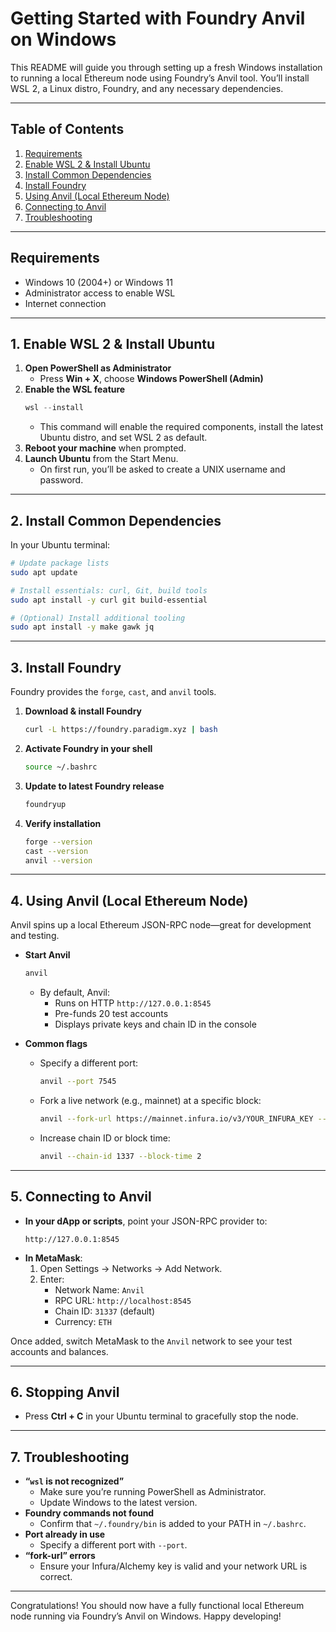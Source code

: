 # Getting Started with Foundry Anvil on Windows

This README will guide you through setting up a fresh Windows installation to running a local Ethereum node using Foundry’s Anvil tool. You’ll install WSL 2, a Linux distro, Foundry, and any necessary dependencies.

---

## Table of Contents

1. [Requirements](#requirements)  
2. [Enable WSL 2 & Install Ubuntu](#enable-wsl-2--install-ubuntu)  
3. [Install Common Dependencies](#install-common-dependencies)  
4. [Install Foundry](#install-foundry)  
5. [Using Anvil (Local Ethereum Node)](#using-anvil-local-ethereum-node)  
6. [Connecting to Anvil](#connecting-to-anvil)  
7. [Troubleshooting](#troubleshooting)  

---

## Requirements

- Windows 10 (2004+) or Windows 11  
- Administrator access to enable WSL  
- Internet connection  

---

## 1. Enable WSL 2 & Install Ubuntu

1. **Open PowerShell as Administrator**  
   - Press **Win + X**, choose **Windows PowerShell (Admin)**
2. **Enable the WSL feature**  
   ```powershell
   wsl --install
   ```
   - This command will enable the required components, install the latest Ubuntu distro, and set WSL 2 as default.
3. **Reboot your machine** when prompted.
4. **Launch Ubuntu** from the Start Menu.  
   - On first run, you’ll be asked to create a UNIX username and password.

---

## 2. Install Common Dependencies

In your Ubuntu terminal:

```bash
# Update package lists
sudo apt update

# Install essentials: curl, Git, build tools
sudo apt install -y curl git build-essential

# (Optional) Install additional tooling
sudo apt install -y make gawk jq
```

---

## 3. Install Foundry

Foundry provides the `forge`, `cast`, and `anvil` tools.

1. **Download & install Foundry**  
   ```bash
   curl -L https://foundry.paradigm.xyz | bash
   ```
2. **Activate Foundry in your shell**  
   ```bash
   source ~/.bashrc
   ```
3. **Update to latest Foundry release**  
   ```bash
   foundryup
   ```
4. **Verify installation**  
   ```bash
   forge --version
   cast --version
   anvil --version
   ```

---

## 4. Using Anvil (Local Ethereum Node)

Anvil spins up a local Ethereum JSON-RPC node—great for development and testing.

- **Start Anvil**  
  ```bash
  anvil
  ```
  - By default, Anvil:
    - Runs on HTTP `http://127.0.0.1:8545`
    - Pre-funds 20 test accounts
    - Displays private keys and chain ID in the console

- **Common flags**  
  - Specify a different port:  
    ```bash
    anvil --port 7545
    ```
  - Fork a live network (e.g., mainnet) at a specific block:  
    ```bash
    anvil --fork-url https://mainnet.infura.io/v3/YOUR_INFURA_KEY --fork-block-number 17000000
    ```
  - Increase chain ID or block time:  
    ```bash
    anvil --chain-id 1337 --block-time 2
    ```

---

## 5. Connecting to Anvil

- **In your dApp or scripts**, point your JSON-RPC provider to:
  ```
  http://127.0.0.1:8545
  ```
- **In MetaMask**:
  1. Open Settings → Networks → Add Network.  
  2. Enter:
     - Network Name: `Anvil`  
     - RPC URL: `http://localhost:8545`  
     - Chain ID: `31337` (default)  
     - Currency: `ETH`

Once added, switch MetaMask to the `Anvil` network to see your test accounts and balances.

---

## 6. Stopping Anvil

- Press **Ctrl + C** in your Ubuntu terminal to gracefully stop the node.

---

## 7. Troubleshooting

- **“`wsl` is not recognized”**  
  - Make sure you’re running PowerShell as Administrator.
  - Update Windows to the latest version.
- **Foundry commands not found**  
  - Confirm that `~/.foundry/bin` is added to your PATH in `~/.bashrc`.
- **Port already in use**  
  - Specify a different port with `--port`.
- **“fork-url” errors**  
  - Ensure your Infura/Alchemy key is valid and your network URL is correct.

---

Congratulations! You should now have a fully functional local Ethereum node running via Foundry’s Anvil on Windows. Happy developing!
